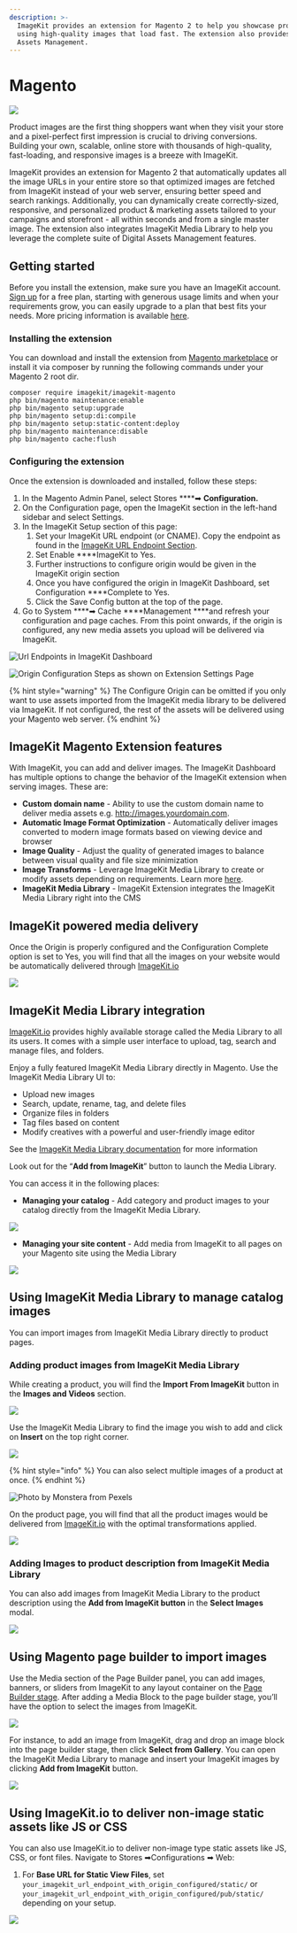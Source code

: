```yaml
---
description: >-
  ImageKit provides an extension for Magento 2 to help you showcase products
  using high-quality images that load fast. The extension also provides Digital
  Assets Management.
---
```


# Magento

![](../.gitbook/assets/idtyrzw8lrqi38giqlqu.png) 

Product images are the first thing shoppers want when they visit your store and a pixel-perfect first impression is crucial to driving conversions. Building your own, scalable, online store with thousands of high-quality, fast-loading, and responsive images is a breeze with ImageKit.

ImageKit provides an extension for Magento 2 that automatically updates all the image URLs in your entire store so that optimized images are fetched from ImageKit instead of your web server, ensuring better speed and search rankings. Additionally, you can dynamically create correctly-sized, responsive, and personalized product & marketing assets tailored to your campaigns and storefront - all within seconds and from a single master image. The extension also integrates ImageKit Media Library to help you leverage the complete suite of Digital Assets Management features.

## **Getting started**

Before you install the extension, make sure you have an ImageKit account.   
[Sign up](https://imagekit.io/registration/) for a free plan, starting with generous usage limits and when your requirements grow, you can easily upgrade to a plan that best fits your needs. More pricing information is available [here](https://imagekit.io/plans).

### Installing the extension

You can download and install the extension from [Magento marketplace](https://marketplace.magento.com/imagekit-imagekit-magento.html) or install it via composer by running the following commands under your Magento 2 root dir.

```text
composer require imagekit/imagekit-magento
php bin/magento maintenance:enable
php bin/magento setup:upgrade
php bin/magento setup:di:compile
php bin/magento setup:static-content:deploy
php bin/magento maintenance:disable
php bin/magento cache:flush
```

### **Configuring the extension**

Once the extension is downloaded and installed, follow these steps:

1. In the Magento Admin Panel, select Stores ****➡ ****Configuration**.**
2. On the Configuration page, open the ImageKit section in the left-hand sidebar and select Settings.
3. In the ImageKit Setup section of this page:
   1. Set your ImageKit URL endpoint \(or CNAME\). Copy the endpoint as found in the [ImageKit URL Endpoint Section](https://imagekit.io/dashboard#url-endpoints).
   2. Set Enable ****ImageKit to Yes.
   3. Further instructions to configure origin would be given in the ImageKit origin section
   4. Once you have configured the origin in ImageKit Dashboard, set Configuration ****Complete to Yes.
   5. Click the Save Config button at the top of the page.
4. Go to System ****➡ Cache ****Management ****and refresh your configuration and page caches. From this point onwards, if the origin is configured, any new media assets you upload will be delivered via ImageKit. 

![Url Endpoints in ImageKit Dashboard](https://lh6.googleusercontent.com/cMGAr2Kcn2wvLb5G3Fyx3bhhDIO_mA1PwSpztZGJZzE4XG7wBJpITxKZn8GrBrHDAkwV9IAl845Y76c9lnIIt2iyY3b1ntx5rplPs2ue9t3xUVi8VgQZs2wXhRho2nRK8gSOoCgH=s0)

![Origin Configuration Steps as shown on Extension Settings Page](https://lh4.googleusercontent.com/SekeL8ugUW8zu6-jsY1JqQWHZAnGWDP1OVqLddjX2_1r7WOf83WI3LhOdJYO0OOgZJYi1P2jiyObb2Md-fMLOVKikX3vhWeJwELb2EBkWaFd1cUON8x9yA1FPaaFImme41YeM-H0=s0)

{% hint style="warning" %}
The Configure Origin can be omitted if you only want to use assets imported from the ImageKit media library to be delivered via ImageKit. If not configured, the rest of the assets will be delivered using your Magento web server.
{% endhint %}

## **ImageKit Magento Extension features**

With ImageKit, you can add and deliver images. The ImageKit Dashboard has multiple options to change the behavior of the ImageKit extension when serving images. These are:

* **Custom domain name** - Ability to use the custom domain name to deliver media assets e.g. http://images.yourdomain.com.
* **Automatic Image Format Optimization** - Automatically deliver images converted to modern image formats based on viewing device and browser
* **Image Quality** - Adjust the quality of generated images to balance between visual quality and file size minimization
* **Image Transforms** - Leverage ImageKit Media Library to create or modify assets depending on requirements. Learn more [here](https://docs.imagekit.io/features/image-transformations).
* **ImageKit Media Library** - ImageKit Extension integrates the ImageKit Media Library right into the CMS‌

## ImageKit powered media delivery

Once the Origin is properly configured and the Configuration Complete option is set to Yes, you will find that all the images on your website would be automatically delivered through [ImageKit.io](https://imagekit.io/)

![](../.gitbook/assets/image%20%2866%29.png)

## **ImageKit Media Library integration**

[ImageKit.io](http://ImageKit.io) provides highly available storage called the Media Library to all its users. It comes with a simple user interface to upload, tag, search and manage files, and folders.

‌Enjoy a fully featured ImageKit Media Library directly in Magento. Use the ImageKit Media Library UI to:‌

* Upload new images
* Search, update, rename, tag, and delete files
* Organize files in folders
* Tag files based on content
* Modify creatives with a powerful and user-friendly image editor

See the [ImageKit Media Library documentation](https://docs.imagekit.io/media-library/overview) for more information‌

Look out for the “**Add from ImageKit**” button to launch the Media Library.

You can access it in the following places:‌

* **Managing your catalog** - Add category and product images to your catalog directly from the ImageKit Media Library. 

![](https://lh4.googleusercontent.com/a-kiSQ2qkJkeOQQ1AU7hxfqriBaJOXnr7_hDRlhahmNtr2yGCUACA5AjHN9euI6ig4ZlTfm8YmF9DP8eic1-b_KJKZ9iL7wioKWtmamEunLwgOV8jOSf34rJDwJL7S91w164Ajex=s0)

* **Managing your site content** - Add media from ImageKit to all pages on your Magento site using the Media Library

![](https://lh3.googleusercontent.com/SnhSZkRojL9YiLI2C_yhILNVXY5yxvTXy7hoaJwTehtawAQ3jVbQkbpT6HRAr32LKH7TrnvGcuScwuy0wotUdiT8TFz4p0eLXE089h2_nK9uiq7ucNDG3A-kR0mslzIqic6VrhA4=s0)

## Using ImageKit Media Library to manage catalog images

You can import images from ImageKit Media Library directly to product pages.

### Adding product images from ImageKit Media Library

While creating a product, you will find the **Import From ImageKit** button in the **Images and Videos** section.

![](../.gitbook/assets/screenshot-2021-09-30-at-1.07.55-pm.png)

Use the ImageKit Media Library to find the image you wish to add and click on **Insert** on the top right corner.

![](../.gitbook/assets/screenshot-2021-09-30-at-1.10.54-pm.png)

{% hint style="info" %}
You can also select multiple images of a product at once.
{% endhint %}

![Photo by Monstera from Pexels](../.gitbook/assets/image%20%2865%29.png)

On the product page, you will find that all the product images would be delivered from [ImageKit.io](http://ImageKit.io) with the optimal transformations applied‌.

![](../.gitbook/assets/image%20%2868%29.png)

### Adding Images to product description from ImageKit Media Library

You can also add images from ImageKit Media Library to the product description using the **Add from ImageKit button** in the **Select Images** modal.

![](../.gitbook/assets/screenshot-2021-09-30-at-1.20.32-pm.png)

## Using Magento page builder to import images

Use the Media section of the Page Builder panel, you can add images, banners, or sliders from ImageKit to any layout container on the [Page Builder stage](https://docs.magento.com/user-guide/cms/page-builder-workspace.html#stage). After adding a Media Block to the page builder stage, you’ll have the option to select the images from ImageKit.

![](../.gitbook/assets/image%20%2867%29.png)

For instance, to add an image from ImageKit, drag and drop an image block into the page builder stage, then click **Select from Gallery**. You can open the ImageKit Media Library to manage and insert your ImageKit images by clicking **Add from ImageKit** button. 

![](../.gitbook/assets/screenshot-2021-09-30-at-1.43.47-pm.png)

## Using ImageKit.io to deliver non-image static assets like JS or CSS

You can also use ImageKit.io to deliver non-image type static assets like JS, CSS, or font files. Navigate to Stores ➡Configurations ➡ Web:

1. For **Base URL for Static View Files**, set `your_imagekit_url_endpoint_with_origin_configured/static/`  or `your_imagekit_url_endpoint_with_origin_configured/pub/static/`  depending on your setup.

![](../.gitbook/assets/image%20%2864%29.png)



